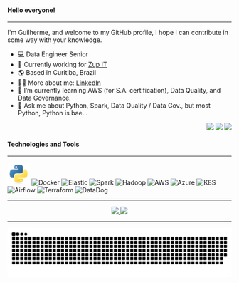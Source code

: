 
#### Hello everyone!
* **
I'm Guilherme, and welcome to my GitHub profile, I hope I can contribute in some way with your knowledge.

* 💻 Data Engineer Senior
* 🏢 Currently working for <a href="https://www.zup.com.br/"> Zup IT </a>
* 🌎 Based in Curitiba, Brazil
* 👩‍💻 More about me: <a href="https://www.linkedin.com/in/guilherme-augusto-esplugues-01b15185/"> LinkedIn </a>
* 🌱 I’m currently learning AWS (for S.A. certification), Data Quality, and Data Governance. 
* 💬 Ask me about Python, Spark, Data Quality / Data Gov., but most Python, Python is bae...

<div align="right"> 

  <a href="https://www.instagram.com/guilhermeesplugues/" target="_blank"><img src="https://img.shields.io/badge/-Instagram-%23E4405F?style=for-the-badge&logo=instagram&logoColor=white" target="_blank"></a>
  <a href = "mailto:gui.esplugues@gmail.com"><img src="https://img.shields.io/badge/-Gmail-%23333?style=for-the-badge&logo=gmail&logoColor=white" target="_blank"></a>
  <a href="https://www.linkedin.com/in/guilherme-augusto-esplugues-01b15185/" target="_blank"><img src="https://img.shields.io/badge/-LinkedIn-%230077B5?style=for-the-badge&logo=linkedin&logoColor=white" target="_blank"></a>
</div>

#### Technologies and Tools
* **

<div>
  <img alt="Python" height="50" width="50" src="https://raw.githubusercontent.com/devicons/devicon/master/icons/python/python-original.svg">
  <img alt="Docker" height="50" width="50" src="https://cdn.jsdelivr.net/gh/devicons/devicon/icons/docker/docker-original-wordmark.svg">
  <img alt="Elastic" height="50" width="50" src="https://user-images.githubusercontent.com/9143253/47912437-f749bc00-de98-11e8-9669-e97f58b8be2e.png"/>
  <img alt="Spark" height="50" width="50" src="https://www.svgrepo.com/show/372952/spark.svg">
  <img alt="Hadoop" height="50" width="50" src="https://icon.icepanel.io/Technology/svg/Apache-Hadoop.svg">
  <img alt="AWS" height="50" width="50" src="https://icon.icepanel.io/Technology/svg/AWS.svg">
  <img alt="Azure" height="50" width="50" src="https://icon.icepanel.io/Technology/svg/Azure.svg">  
  <img alt="K8S" height="50" width="50" src="https://icon.icepanel.io/Technology/svg/Kubernetes.svg">
  <img alt="Airflow" height="50" width="50" src="https://icon.icepanel.io/Technology/svg/Apache-Airflow.svg">
  <img alt="Terraform" height="50" width="50" src="https://www.svgrepo.com/show/448253/terraform.svg">
  <img alt="DataDog" height="50" width="50" src="https://www.svgrepo.com/show/448219/datadog.svg">
</div>

** *
<div align="center">
  <a href="https://github.com/guilherme-esplugues">
  <img height="180em" src="https://github-readme-stats.vercel.app/api?username=guilherme-esplugues&show_icons=true&include_all_commits=true&count_private=true"/>
  <img height="180em" src="https://github-readme-stats.vercel.app/api/top-langs/?username=guilherme-esplugues&layout=compact&langs_count=12"/>
</div>

* **
<div style="display: inline_block" align="center">
  
  ![Snake animation](https://github.com/ivbpinheiro/ivbpinheiro/blob/output/github-contribution-grid-snake.svg)
</div>
